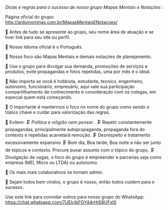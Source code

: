 *Dicas e regras para o sucesso de nosso grupo Mapas Mentais e Notações* :

Página oficial do grupo: http://arduinominas.com.br/MapasMentaisENotacoes/

📡 Antes de tudo se apresente ao grupo, seu nome área de atuação e se tiver link para seu site ou perfil.

📡 Nosso Idioma oficial é o Português.

📡 Nosso foco são Mapas Mentais e demais notações de planejamento.

📡 Use o grupo para divulgar sua demanda, promoções de serviços e produtos, evite propagandas e fotos repetidas, uma por mês é o ideal.

📡 Não importa se você é hobbista, estudante, tecnico, engenheiro, autonomo, funcionário, empresário, aqui vale sua participação compartilhamento de conhecimento e consideração com os colegas, em especial quem está começando.

📡 O importante é mantermos o foco no nome do grupo como sendo o tópico chave e cuidar para valorização das regras.

📡 Evitem:
  🗜 *Política e religião nem pensar* .
  🗜 Repetir constantemente propagandas, principalmente autopropaganda, propaganda fora do contexto e repetidas acarretará remoção. 
  🗜 Desrespeito e tratamento excessivamente expansivo
  🗜 Bom dia, Boa tarde, Boa noite a não ser junto de tópicos e contexto. Procure puxar assunto com o tópico do grupo.
  🗜 Divulgação de vagas, o foco do grupo é empreender e parcerias seja como empresa (MEI, Micro ou LTDA) ou autonomo.  

📡 Os mais mais colaborativos se tornam admin.

📡 Sejam todos bem vindos, o grupo é nosso, então todos cuidem para o sucesso.

Use este link para convidar outros para nosso grupo do WhatsApp:  https://chat.whatsapp.com/7UElclbFGY44rHt58UFxIS
